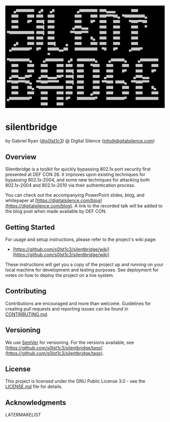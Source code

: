 ![](https://raw.githubusercontent.com/s0lst1c3/readme-images/master/silent-bridge-logo.png)

# silentbridge
by Gabriel Ryan ([@s0lst1c3](https://twitter.com/s0lst1c3)) @ Digital Silence (info@digitalsilence.com)

## Overview

Silentbridge is a toolkit for quickly bypassing 802.1x port security first presented at DEF CON 26. It improves upon existing techniques for bypassing 802.1x-2004, and some new techniques for attacking both 802.1x-2004 and 802.1x-2010 via their authentication process.

You can check out the accompanying PowerPoint slides, blog, and whitepaper at [https://digitalsilence.com/blog](https://digitalsilence.com/blog). A link to the recorded talk will be added to the blog post when made available by DEF CON.

## Getting Started
For usage and setup instructions, please refer to the project's wiki page:

- [https://github.com/s0lst1c3/silentbridge/wiki](https://github.com/s0lst1c3/silentbridge/wiki)


These instructions will get you a copy of the project up and running on your local machine for development and testing purposes. See deployment for notes on how to deploy the project on a live system.

## Contributing

Contributions are encouraged and more than welcome. Guidelines for creating pull requests and reporting issues can be found in  [CONTRIBUTING.md](CONTRIBUTING.md).

## Versioning

We use [SemVer](http://semver.org/) for versioning. For the versions available, see  [https://github.com/s0lst1c3/silentbridge/tags](https://github.com/s0lst1c3/silentbridge/tags). 

## License

This project is licensed under the GNU Public License 3.0 - see the [LICENSE.md](LICENSE.md) file for details.

## Acknowledgments
LATERMAKELIST
